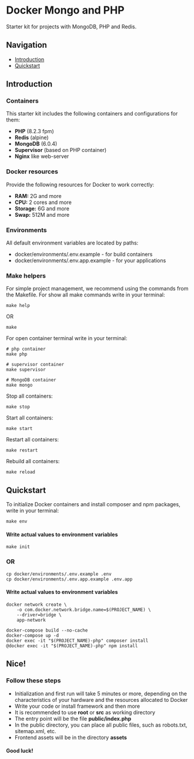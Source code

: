 # Docker Mongo and PHP
Starter kit for projects with MongoDB, PHP and Redis.

## Navigation
- [Introduction](#introduction)
- [Quickstart](#quickstart)

## Introduction
### Containers
This starter kit includes the following containers and configurations for them:
- **PHP** (8.2.3 fpm)
- **Redis** (alpine)
- **MongoDB** (6.0.4)
- **Supervisor** (based on PHP container)
- **Nginx** like web-server

### Docker resources
Provide the following resources for Docker to work correctly:
- **RAM:** 2G and more
- **CPU:** 2 cores and more
- **Storage:** 6G and more
- **Swap:** 512M and more

### Environments
All default environment variables are located by paths:
- docker/environments/.env.example - for build containers
- docker/environments/.env.app.example - for your applications

### Make helpers
For simple project management, we recommend using the commands from the Makefile.
For show all make commands write in your terminal:
```shell
make help
```
OR
```shell
make
```

For open container terminal write in your terminal:
```shell
# php container
make php
```
```shell
# supervisor container
make supervisor
```
```shell
# MongoDB container
make mongo
```
Stop all containers:
```shell
make stop
```
Start all containers:
```shell
make start
```
Restart all containers:
```shell
make restart
```
Rebuild all containers:
```shell
make reload
```

## Quickstart
To initialize Docker containers and install composer and npm packages, write in your terminal:
```shell
make env
```
#### Write actual values to environment variables
```shell
make init
```
### OR
```shell
cp docker/environments/.env.example .env
cp docker/environments/.env.app.example .env.app
```
#### Write actual values to environment variables
```shell
docker network create \
    -o com.docker.network.bridge.name=$(PROJECT_NAME) \
    --driver=bridge \
    app-network

docker-compose build --no-cache
docker-compose up -d
docker exec -it "$(PROJECT_NAME)-php" composer install
@docker exec -it "$(PROJECT_NAME)-php" npm install
```

## Nice!
### Follow these steps
- Initialization and first run will take 5 minutes or more, depending on the characteristics of your hardware and the resources allocated to Docker
- Write your code or install framework and then more
- It is recommended to use **root** or **src** as working directory
- The entry point will be the file **public/index.php**
- In the public directory, you can place all public files, such as robots.txt, sitemap.xml, etc. 
- Frontend assets will be in the directory **assets**

#### Good luck!